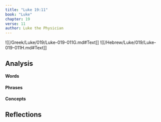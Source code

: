 ```yaml
---
title: "Luke 19:11"
book: "Luke"
chapter: 19
verse: 11
author: Luke the Physician
---
```

![[/Greek/Luke/019/Luke-019-011G.md#Text]]
![[/Hebrew/Luke/019/Luke-019-011H.md#Text]]

## Analysis

#### Words

#### Phrases

#### Concepts

## Reflections
